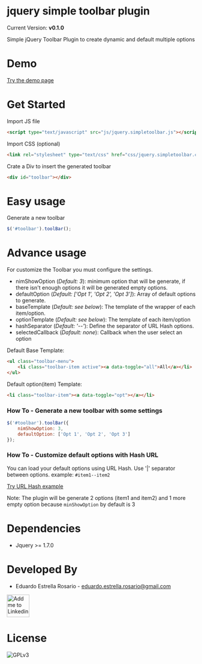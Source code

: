 # jquery simple toolbar plugin

Current Version: **v0.1.0**

Simple jQuery Toolbar Plugin to create dynamic and default multiple options

# Demo

[Try the demo page](https://eduardoestrella.github.io/jquery-simple-toolbar-plugin/)

# Get Started

Import JS file

````html
<script type="text/javascript" src="js/jquery.simpletoolbar.js"></script>
````

Import CSS (optional)
````html
<link rel="stylesheet" type="text/css" href="css/jquery.simpletoolbar.css">
````

Crate a Div to insert the generated toolbar

````html
<div id="toolbar"></div>
````
# Easy usage

Generate a new toolbar 
```javascript
$('#toolbar').toolBar();
```

# Advance usage

For customize the Toolbar you must configure the settings.

* nimShowOption (*Default: 3*): minimum option that will be generate, if there isn't enough options it will be generated empty options. 
* defaultOption (*Default: ['Opt 1', 'Opt 2', 'Opt 3']*): Array of default options to generate.
* baseTemplate (*Default: see below*): The template of the wrapper of each item/option.
* optionTemplate (*Default: see below*): The template of each item/option
* hashSeparator (*Default: '--'*): Define the separator of URL Hash options. 
* selectedCallback (*Dafault: none*): Callback when the user select an option

Default Base Template:
````html
<ul class="toolbar-menu">
    <li class="toolbar-item active"><a data-toggle="all">All</a></li>
</ul>
````
Default option(item) Template:
````html
<li class="toolbar-item"><a data-toggle="opt"></a></li>   
````

### How To - Generate a new toolbar with some settings

````javascript
$('#toolbar').toolBar({
    nimShowOption: 3,
    defaultOption: ['Opt 1', 'Opt 2', 'Opt 3']     
});
````

### How To - Customize default options with Hash URL 

You can load your default options using URL Hash. Use '|' separator between options. example: `#item1--item2`


[Try URL Hash example](https://eduardoestrella.github.io/jquery-simple-toolbar-plugin/#item1--item2)

Note: The plugin will be generate 2 options (item1 and item2) and 1 more empty option because `minShowOption` by default is 3

# Dependencies

* Jquery >= 1.7.0

# Developed By 

* Eduardo Estrella Rosario - <eduardo.estrella.rosario@gmail.com>

<a href="https://www.linkedin.com/in/eduardoestrella">
  <img alt="Add me to Linkedin" src="https://image.freepik.com/iconos-gratis/boton-del-logotipo-linkedin_318-84979.png" height="60" width="60"/>
</a>


# License

![GPLv3](https://upload.wikimedia.org/wikipedia/commons/thumb/9/93/GPLv3_Logo.svg/200px-GPLv3_Logo.svg.png)